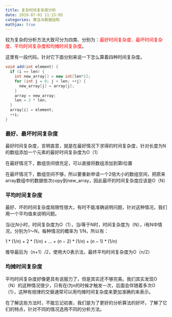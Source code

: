 ```yaml
---
title: 复杂时间复杂度分析
date: 2019-07-01 11:15:05
categories: 算法与数据结构
mathjax: true
---
```


较为复杂的分析方法大致可分为四类、分别为：<font color="red">最好时间复杂度、最坏时间复杂度、平均时间复杂度和均摊时间复杂度</font>。

这里有一段代码，针对它下面分别来说一下怎么算着四种时间复杂度。

```java
void add(int element) {
  if (i == len) {
    int new_array[] = new int[len*2];
    for (int j = 0; j < len; ++j) {
      new_array[j] = array[j];
    }
    array = new_array;
    len = 2 * len;
  }
  array[i] = element;
  ++i;
}
```

### 最好、最坏时间复杂度

最好时间复杂度，言明直意，就是在最好情况下求得的时间复杂度，针对长度为N的数组添加一个元素的最好时间复杂度为O（1）

在最好情况下，数组空间很充足，可以直接将数组添加到第i位置

在最坏情况下，数组空间不够，所以要重新申请一个2倍大小的数组空间，把原来array数组中的数据依次copy到new_array，因此最坏的时间复杂度应该是O（N）

### 平均时间复杂度

最好、坏的时间复杂度局限性很大，有时不能准确说明问题，针对这种情况，我们用一个平均值来说明问题。

当i比N小时，时间复杂度为O（1），当i等于N时，时间复杂度为（N），i有N中情况，分别为1～N，每种情况的概率为 1/N，所以有：

$1*(1/n) + 2*(1/n) + ... + (n-2)*(1/n) + (n-1)*(1/n)$

推导最后为（n+1）/2，使用大O表示法，最终平均时间复杂度为O（n/2）

### 均摊时间复杂度

平均时间复杂度好像更具有说服力了，但是其实还不够完美。我们其实发现O（N）的这种情况很少，只有在i为n的时候才触发一次，后面会伴随着多次O（1），这种有规律的交替通常可以用均摊时间复杂度来更加准确的来表示。

在了解这些方法时，不能忘记初衷，我们是为了更好的分析算法的好坏，了解了它们的特点，针对不同的情况选用不同的分析方法。
